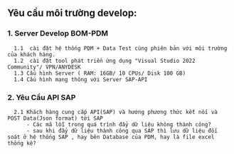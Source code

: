 ## Yêu cầu môi trường develop:
### 1. Server Develop BOM-PDM
      1.1  cài đặt hệ thống PDM + Data Test cùng phiên bản với môi trường của khách hàng.
      1.2  cài đặt tool phát triển ứng dụng "Visual Studio 2022 Community"/ VPN/ANYDESK
      1.3 Cấu hình Server ( RAM: 16GB/ 10 CPUs/ Disk 100 GB)
      1.4 Cấu hình mạng thông với Server SAP-API
   
### 2. Yêu Cầu API SAP
      2.1 Khách hàng cung cấp API(SAP) và hướng phương thức kết nối và POST Data(Json format) tới SAP
          - Các mã lỗi trong quá trình đẩy dữ liệu không thành công?
          - sau khi đẩy dữ liệu thành công qua SAP thì lưu dữ liệu đối soát ở hệ thống SAP , hay bên Database của PDM, hay là file excel thống kê?
